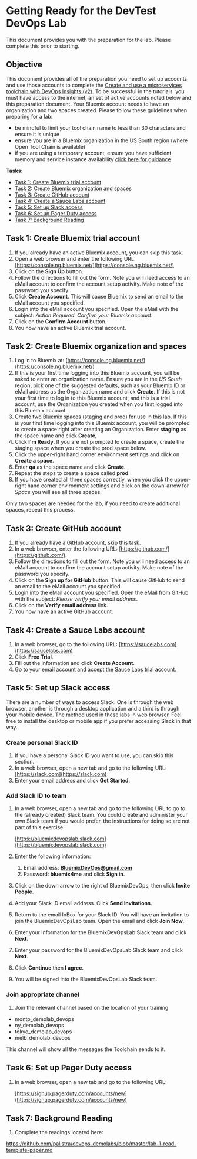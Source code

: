 # Getting Ready for the DevTest DevOps Lab
This document provides you with the preparation for the lab. Please complete this prior to starting.

## Objective

This document provides all of the preparation you need to set up accounts and use those accounts to complete the [Create and use a microservices toolchain with DevOps Insights (v2)](https://www.ibm.com/devops/method/tutorials/tutorial_toolchain_microservices_cd?task=1). To be successful in the tutorials, you must have access to the internet, an set of active accounts noted below and this preparation document. Your Bluemix account needs to have an organization and two spaces created.  Please follow these guidelines when preparing for a lab: 
- be mindful to limit your tool chain name to less than 30 characters and ensure it is unique
- ensure you are in a Bluemix organization in the US South region (where Open Tool Chain is available)  
- if you are using a temporary account, ensure you have sufficient memory and service instance availability
  [click here for guidance](https://console.bluemix.net/docs/pricing/index.html#bmtrial)


**Tasks**:
- [Task 1: Create Bluemix trial account](#task-1-create-bluemix-trial-account)
- [Task 2: Create Bluemix organization and spaces](#task-2-create-bluemix-organization-and-spaces)
- [Task 3: Create GitHub account](#task-3-create-github-account)
- [Task 4: Create a Sauce Labs account](#task-4-create-a-sauce-labs-account)
- [Task 5: Set up Slack access](#task-5-set-up-slack-access)
- [Task 6: Set up Pager Duty access](#task-6-set-up-pager-duty-access)
- [Task 7: Background Reading](#task-7-background-reading)

## Task 1: Create Bluemix trial account

1. If you already have an active Bluemix account, you can skip this task.
2. Open a web browser and enter the following URL: [https://console.ng.bluemix.net/](https://console.ng.bluemix.net/)
3. Click on the **Sign Up** button.
4. Follow the directions to fill out the form. Note you will need access to an eMail account to confirm the account setup activity. Make note of the password you specify.
5. Click **Create Account**. This will cause Bluemix to send an email to the eMail account you specified.
6. Login into the eMail account you specified. Open the eMail with the subject: _Action Required: Confirm your Bluemix account_.
7. Click on the **Confirm Account** button.
8. You now have an active Bluemix trial account.

## Task 2: Create Bluemix organization and spaces

1. Log in to Bluemix at: [https://console.ng.bluemix.net/](https://console.ng.bluemix.net/)
2. If this is your first time logging into this Bluemix account, you will be asked to enter an organization name. Ensure you are in the _US South_ region, pick one of the suggested defaults, such as your Bluemix ID or eMail address as the Organization name and click **Create**. If this is not your first time to log in to this Bluemix account, and this is a trial account, use the Organization you created when you first logged into this Bluemix account.
3. Create two Bluemix spaces (staging and prod) for use in this lab. If this is your first time logging into this Bluemix account, you will be prompted to create a space right after creating an Organization.  Enter **staging** as the space name and click **Create**,  
4. Click **I'm Ready**.  If you are not prompted to create a space, create the staging space when you create the prod space below.
5. Click the upper-right hand corner environment settings and click on **Create a space**.
6. Enter **qa** as the space name and click **Create**.
7. Repeat the steps to create a space called **prod**.
8. If you have created all three spaces correctly, when you click the upper-right hand corner environment settings and click on the down-arrow for _Space_ you will see all three spaces.

Only two spaces are needed for the lab, if you need to create additional spaces, repeat this process.

## Task 3: Create GitHub account

1. If you already have a GitHub account, skip this task.
2. In a web browser, enter the following URL: [https://github.com/](https://github.com/).
3. Follow the directions to fill out the form. Note you will need access to an eMail account to confirm the account setup activity. Make note of the password you specify.
4. Click on the **Sign up for GitHub** button. This will cause GitHub to send an email to the eMail account you specified.
5. Login into the eMail account you specified. Open the eMail from GitHub with the subject: _Please verify your email address_.
6. Click on the **Verify email address** link.
8. You now have an active GitHub account.

## Task 4: Create a Sauce Labs account

1. In a web browser, go to the following URL: [https://saucelabs.com](https://saucelabs.com)
2. Click **Free Trial**.
3. Fill out the information and click **Create Account**.
4. Go to your email account and accept the Sauce Labs trial account.

## Task 5: Set up Slack access

There are a number of ways to access Slack.  One is through the web browser, another is through a desktop application and a third is through your mobile device.  The method used in these labs in web browser.  Feel free to install the desktop or mobile app if you prefer accessing Slack in that way.

### Create personal Slack ID

1. If you have a personal Slack ID you want to use, you can skip this section.
2. In a web browser, open a new tab and go to the following URL:
   [https://slack.com](https://slack.com)
3. Enter your email address and click **Get Started**.

### Add Slack ID to team

1. In a web browser, open a new tab and go to the following URL to go to the (already created) Slack team.  You could create and administer your own Slack team if you would prefer, the instructions for doing so are not part of this exercise.

   [https://bluemixdevopslab.slack.com](https://bluemixdevopslab.slack.com)

2. Enter the following information:
   1. Email address: **BluemixDevOps@gmail.com**
   2. Password: **bluemix4me**
      and click **Sign in**.

3. Click on the down arrow to the right of BluemixDevOps, then click **Invite People**.
4. Add your Slack ID email address.  Click **Send Invitations**.
5. Return to the email InBox for your Slack ID.  You will have an invitation to join the BluemixDevOpsLab team.  Open the email and click **Join Now**.
6. Enter your information for the BluemixDevOpsLab Slack team and click **Next**.
7. Enter your password for the BluemixDevOpsLab Slack team and click **Next**.
8. Click **Continue** then **I agree**.
9. You will be signed into the BluemixDevOpsLab Slack team.

### Join appropriate channel

1. Join the relevant channel based on the location of your training

- montp_demolab_devops
- ny_demolab_devops
- tokyo_demolab_devops
- melb_demolab_devops

This channel will show all the messages the Toolchain sends to it.

## Task 6: Set up Pager Duty access

1. In a web browser, open a new tab and go to the following URL:

   [https://signup.pagerduty.com/accounts/new](https://signup.pagerduty.com/accounts/new)
   
## Task 7: Background Reading

1. Complete the readings located here: 

https://github.com/palistra/devops-demolabs/blob/master/lab-1-read-template-paper.md




